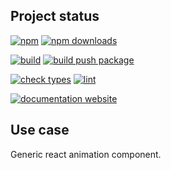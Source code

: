 <!-- !/usr/bin/env markdown
-*- coding: utf-8 -*-
region header
Copyright Torben Sickert (info["~at~"]torben.website) 16.12.2012

License
-------

This library written by Torben Sickert stand under a creative commons naming
3.0 unported license. See https://creativecommons.org/licenses/by/3.0/deed.de
endregion -->

Project status
--------------

[![npm](https://img.shields.io/npm/v/react-generic-animate?color=%23d55e5d&label=npm%20package%20version&logoColor=%23d55e5d&style=for-the-badge)](https://www.npmjs.com/package/react-generic-animate)
[![npm downloads](https://img.shields.io/npm/dy/react-generic-animate.svg?style=for-the-badge)](https://www.npmjs.com/package/react-generic-animate)

[![build](https://img.shields.io/github/actions/workflow/status/thaibault/react-generic-animate/build.yaml?style=for-the-badge)](https://github.com/thaibault/react-generic-animate/actions/workflows/build.yaml)
[![build push package](https://img.shields.io/github/actions/workflow/status/thaibault/react-generic-animate/build-package-and-push.yaml?label=build%20push%20package&style=for-the-badge)](https://github.com/thaibault/react-generic-animate/actions/workflows/build-package-and-push.yaml)

[![check types](https://img.shields.io/github/actions/workflow/status/thaibault/react-generic-animate/check-types.yaml?label=check%20types&style=for-the-badge)](https://github.com/thaibault/react-generic-animate/actions/workflows/check-types.yaml)
[![lint](https://img.shields.io/github/actions/workflow/status/thaibault/react-generic-animate/lint.yaml?label=lint&style=for-the-badge)](https://github.com/thaibault/react-generic-animate/actions/workflows/lint.yaml)

[![documentation website](https://img.shields.io/website-up-down-green-red/https/torben.website/react-generic-animate.svg?label=documentation-website&style=for-the-badge)](https://torben.website/react-generic-animate)

Use case
--------

Generic react animation component.
